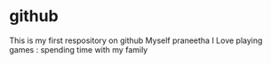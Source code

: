 # github
This is my first respository on github
Myself praneetha
I Love playing games : spending time with my family
